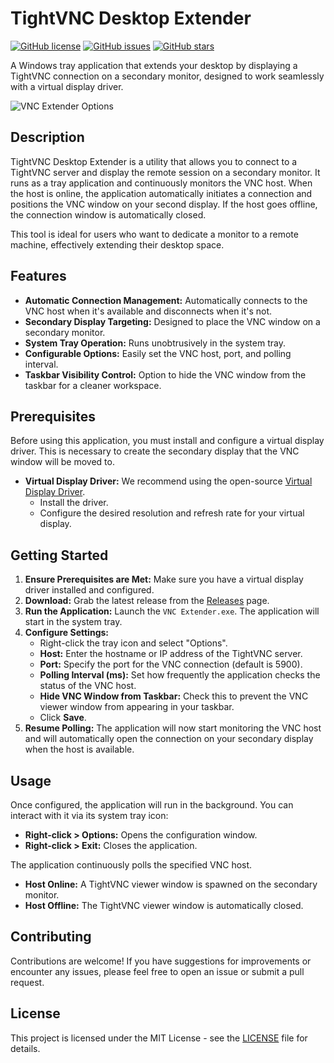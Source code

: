 # TightVNC Desktop Extender

[![GitHub license](https://img.shields.io/badge/license-MIT-blue.svg)](https://github.com/mastercodeon31415/TightVNC-Desktop-Extender/blob/main/LICENSE)
[![GitHub issues](https://img.shields.io/github/issues/mastercodeon31415/TightVNC-Desktop-Extender)](https://github.com/mastercodeon31415/TightVNC-Desktop-Extender/issues)
[![GitHub stars](https://img.shields.io/github/stars/mastercodeon31415/TightVNC-Desktop-Extender)](https://github.com/mastercodeon31415/TightVNC-Desktop-Extender/stargazers)

A Windows tray application that extends your desktop by displaying a TightVNC connection on a secondary monitor, designed to work seamlessly with a virtual display driver.

![VNC Extender Options](https://github.com/user-attachments/assets/8d03a0b7-e35e-4d49-be98-e231d17b8b97)

## Description

TightVNC Desktop Extender is a utility that allows you to connect to a TightVNC server and display the remote session on a secondary monitor. It runs as a tray application and continuously monitors the VNC host. When the host is online, the application automatically initiates a connection and positions the VNC window on your second display. If the host goes offline, the connection window is automatically closed.

This tool is ideal for users who want to dedicate a monitor to a remote machine, effectively extending their desktop space.

## Features

*   **Automatic Connection Management:** Automatically connects to the VNC host when it's available and disconnects when it's not.
*   **Secondary Display Targeting:** Designed to place the VNC window on a secondary monitor.
*   **System Tray Operation:** Runs unobtrusively in the system tray.
*   **Configurable Options:** Easily set the VNC host, port, and polling interval.
*   **Taskbar Visibility Control:** Option to hide the VNC window from the taskbar for a cleaner workspace.

## Prerequisites

Before using this application, you must install and configure a virtual display driver. This is necessary to create the secondary display that the VNC window will be moved to.

*   **Virtual Display Driver:** We recommend using the open-source [Virtual Display Driver](https://github.com/VirtualDrivers/Virtual-Display-Driver).
    *   Install the driver.
    *   Configure the desired resolution and refresh rate for your virtual display.

## Getting Started

1.  **Ensure Prerequisites are Met:** Make sure you have a virtual display driver installed and configured.
2.  **Download:** Grab the latest release from the [Releases](https://github.com/mastercodeon31415/TightVNC-Desktop-Extender/releases) page.
3.  **Run the Application:** Launch the `VNC Extender.exe`. The application will start in the system tray.
4.  **Configure Settings:**
    *   Right-click the tray icon and select "Options".
    *   **Host:** Enter the hostname or IP address of the TightVNC server.
    *   **Port:** Specify the port for the VNC connection (default is 5900).
    *   **Polling Interval (ms):** Set how frequently the application checks the status of the VNC host.
    *   **Hide VNC Window from Taskbar:** Check this to prevent the VNC viewer window from appearing in your taskbar.
    *   Click **Save**.
5.  **Resume Polling:** The application will now start monitoring the VNC host and will automatically open the connection on your secondary display when the host is available.

## Usage

Once configured, the application will run in the background. You can interact with it via its system tray icon:

*   **Right-click > Options:** Opens the configuration window.
*   **Right-click > Exit:** Closes the application.

The application continuously polls the specified VNC host.
*   **Host Online:** A TightVNC viewer window is spawned on the secondary monitor.
*   **Host Offline:** The TightVNC viewer window is automatically closed.

## Contributing

Contributions are welcome! If you have suggestions for improvements or encounter any issues, please feel free to open an issue or submit a pull request.

## License

This project is licensed under the MIT License - see the [LICENSE](https://github.com/mastercodeon31415/TightVNC-Desktop-Extender/blob/main/LICENSE) file for details. 